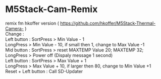 # M5Stack-Cam-Remix<br />
remix fm hkoffer version ( https://github.com/hkoffer/M5Stack-Thermal-Camera- )<br />
  Change : <br />
	Left button : SortPress >  Min Value - 1 <br />
	              LongPress >  Min Value - 10, if small then 1, change to Max Value -1<br />
	Mid button  : SortPress >  reset MAXTEMP Value 20;  MAXTEMP 32;<br />
	              LongPress >  Power off (Dispaly message 1 second)<br />
	Left button : SortPress >  Max Value + 1<br />
	              LongPress >  Max Value + 10, if larger then 80, change to Min Value +1<br />
	Reset + Left button : Call SD-Updater
				  
